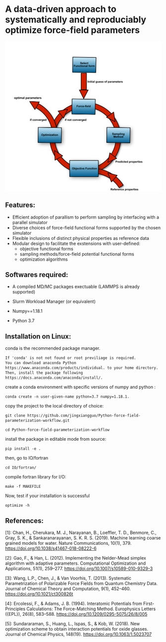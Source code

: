 # A data-driven approach to systematically and reproduciably optimize force-field parameters 

<img src="workflow.png" width="800">

## Features: 
* Efficient adoption of parallism to perform sampling by interfacing with a parallel simulator 
* Diverse choices of force-field functional forms supported by the chosen simulator 
* Flexible inclusions of distinct physical properties as reference data  
* Modular design to facilitate the exstensions with user-defined:  
    - objective functional forms 
    - sampling methods/force-field potential functional forms
    - optimization algorithms  

## Softwares required:

* A compiled MD/MC packages exectuable (LAMMPS is already supported) 

* Slurm Workload Manager (or equivalent) 

* Numpy==1.18.1  

* Python 3.7  

## Installation on Linux: 

conda is the recommended package manager.  

```
If 'conda' is not not found or root previliage is required.  
You can download anaconda Python https://www.anaconda.com/products/individual. to your home directory. 
Then, install the package following https://docs.anaconda.com/anaconda/install/.  

```
create a conda environment with specific versions of numpy and python :  

```
conda create -n user-given-name python=3.7 numpy=1.18.1. 
```

copy the project to the local directory of choice:

```
git clone https://github.com/jingxiangguo/Python-force-field-parameterization-workflow.git 
```

```
cd Python-force-field-parameterization-workflow 
```
install the package in editable mode from source: 

```
pip install -e .  
```
then, go to IO/fortran 

``` 
cd IO/fortran/
``` 
compile fortran library for I/O: 

``` 
make -f MAKEFILE
``` 
Now, test if your installation is successful 

``` 
optimize -h
``` 


## References: 

[1]: Chan, H., Cherukara, M. J., Narayanan, B., Loeffler, T. D., Benmore, C., Gray, S. K., & Sankaranarayanan, S. K. R. S. (2019). Machine learning coarse grained models for water. Nature Communications, 10(1), 379. https://doi.org/10.1038/s41467-018-08222-6 

[2]: Gao, F., & Han, L. (2012). Implementing the Nelder-Mead simplex algorithm with adaptive parameters. Computational Optimization and Applications, 51(1), 259–277. https://doi.org/10.1007/s10589-010-9329-3   

[3]: Wang, L.P., Chen, J., & Van Voorhis, T. (2013). Systematic Parametrization of Polarizable Force Fields from Quantum Chemistry Data. Journal of Chemical Theory and Computation, 9(1), 452–460. https://doi.org/10.1021/ct300826t  

[4]: Ercolessi, F., & Adams, J. B. (1994). Interatomic Potentials from First-Principles Calculations: The Force-Matching Method. Europhysics Letters ({EPL}), 26(8), 583–588. https://doi.org/10.1209/0295-5075/26/8/005  

[5]: Sundararaman, S., Huang, L., Ispas, S., & Kob, W. (2018). New optimization scheme to obtain interaction potentials for oxide glasses. Journal of Chemical Physics, 148(19). https://doi.org/10.1063/1.5023707 
